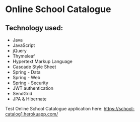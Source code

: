 # Online School Catalogue

## Technology used:

- Java
- JavaScript
- jQuery
- Thymeleaf
- Hypertext Markup Language
- Cascade Style Sheet
- Spring - Data
- Spring - Web
- Spring - Security
- JWT authentication
- SendGrid
- JPA & Hibernate


Test Online School Catalogue application here: https://school-catalog1.herokuapp.com/
